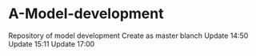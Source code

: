 # A-Model-development
Repository of model development
Create as master blanch
Update 14:50
Update 15:11
Update 17:00
